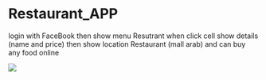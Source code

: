 # Restaurant_APP
login with FaceBook then show menu Resutrant when click cell show details (name and price) then show location Restaurant (mall arab) and can buy any food online 

<img src="/Users/hanykaram/Desktop/Restaurant/Login-With-Facebook.gif">
 
 
